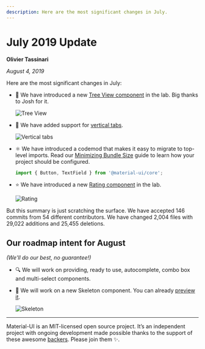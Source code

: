 ```yaml
---
description: Here are the most significant changes in July.
---
```


# July 2019 Update

**Olivier Tassinari**

*August 4, 2019*

Here are the most significant changes in July:

- 🌳 We have introduced a new [Tree View component](/components/tree-view/) in the lab. Big thanks to Josh for it.

  ![Tree View](/static/blog/2019-july-update/tree-view.gif)

- 💄 We have added support for [vertical tabs](/components/tabs/#vertical-tabs).

  ![Vertical tabs](/static/blog/2019-july-update/vertical-tabs.png)

- ⚛️ We have introduced a codemod that makes it easy to migrate to top-level imports.
  Read our [Minimizing Bundle Size](/guides/minimizing-bundle-size/) guide to learn how your project should be configured.

  ```js
  import { Button, TextField } from '@material-ui/core';
  ```

- ⭐️ We have introduced a new [Rating component](/components/rating/) in the lab.

  ![Rating](/static/blog/2019-july-update/rating.png)

But this summary is just scratching the surface. We have accepted 146 commits from 54 different contributors. We have changed 2,004 files with 29,022 additions and 25,455 deletions.

## Our roadmap intent for August

*(We'll do our best, no guarantee!)*

- 🔍 We will work on providing, ready to use, autocomplete, combo box and multi-select components.

- 🦴 We will work on a new Skeleton component. You can already [preview it](https://deploy-preview-16786--material-ui.netlify.com/components/skeleton/).

  ![Skeleton](/static/blog/2019-july-update/skeleton.png)

<hr />

Material-UI is an MIT-licensed open source project. It’s an independent project with ongoing development made possible thanks to the support of these awesome [backers](/discover-more/backers/). Please join them ✨.
